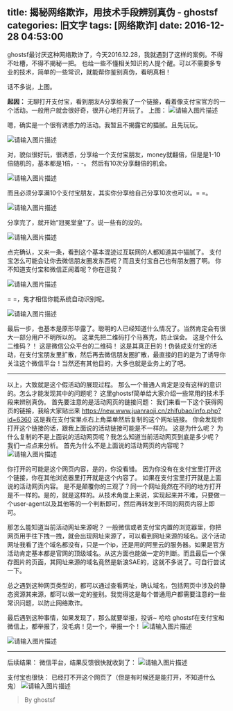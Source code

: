 title: 揭秘网络欺诈，用技术手段辨别真伪 - ghostsf
categories: 旧文字
tags: [网络欺诈]
date: 2016-12-28 04:53:00
---
ghostsf最讨厌这种网络欺诈了，今天2016.12.28，我就遇到了这样的案例。不得不吐槽，不得不揭秘一把。
也给一些不懂相关知识的人提个醒。可以不需要多专业的技术，简单的一些常识，就能帮你鉴别真伪，看明真相！

话不多说，上图。

**起因：**
无聊打开支付宝，看到朋友A分享给我了一个链接，看着像支付宝官方的一个活动。一般用户就会很好奇，很开心地打开玩了。
上图：
![请输入图片描述][1]


嗯，确实是一个很有诱惑力的活动。我暂且不揭露它的猫腻。且先玩玩。

![请输入图片描述][2]

对，貌似很好玩，很诱惑，分享给一个支付宝朋友，money就翻倍，但是是1-10倍随机的，基本都是1倍，- -。
然后有10次分享翻倍的机会。

![请输入图片描述][3]

而且必须分享满10个支付宝朋友，其实你分享给自己分享10次也可以。= =。

![请输入图片描述][4]

分享完了，就开始“冠冕堂皇”了。说一些有的没的。

![请输入图片描述][5]

点完确认，又来一条，看到这个基本混迹过互联网的人都知道其中猫腻了。
支付宝怎么可能会让你去微信朋友圈发东西呢？而且支付宝自己也有朋友圈了啊。 你不知道支付宝和微信正闹着呢？你在逗我？

![请输入图片描述][6]

= =，鬼才相信你能系统自动识别呢。

![请输入图片描述][7]

最后一步，也基本是原形毕露了。聪明的人已经知道什么情况了。当然肯定会有很大一部分用户不明所以的。
这里先把二维码打个马赛克，防止误会。
这是个什么二维码？！ 这是微信公众平台的二维码！ 这是其真正目的！伪装成支付宝的活动，在支付宝朋友里扩散，然后再去微信朋友圈扩散，最直接的目的是为了诱导你关注这个微信平台！当然还有其他目的，大多也就是业务上的了吧。

----------

以上，大致就是这个假活动的展现过程。
那么一个普通人肯定是没有这样的意识的。怎么才能发现其中的问题呢？
这里ghostsf简单给大家介绍一些常用的技术手段来辨别真伪。
首先要注意的是活动网页的链接问题：
我们来看一下这个获得网页的链接，我给大家贴出来 https://new.www.juanraoji.cn/zhifubao/info.php?id=6360
这是我在支付宝里点右上角菜单然后复制的这个网址链接。
你会发现你打开这个链接的话，跟我上面说的活动链接可能是不一样的。
这是为什么呢？ 为什么复制的不是上面说的活动网页呢？我怎么知道当前活动网页到底是多少呢？
我们一点点来分析。
首先为什么不是上面说的活动网页的内容呢？
![请输入图片描述][8]

你打开的可能是这个网页内容，是的，你没看错。
因为你没有在支付宝里打开这个链接，你在其他浏览器里打开就是这个内容了。
如果在支付宝里打开就是上面说的活动网页内容。
是不是颠覆你的三观了？同一个网址竟然在不同的地方打开是不一样的。是的，就是这样的。从技术角度上来说，实现起来并不难，只要做一个user-agent以及其他等的一个判断即可，然后再转发到不同的网页内容上即可。

那怎么能知道当前活动网址来源呢？ 一般微信或者支付宝内置的浏览器里，你把网页用手往下拽一拽，就会出现网址来源了，可以看到网址来源的域名。这个活动网址我看了连个域名都没有，只是一个ip，还是用的阿里云的服务器。如果是官方活动肯定基本都是官网的顶级域名。从这方面也能做一定的判断。而且最后一个保存图片的页面，其网址来源的域名竟然是新浪SAE的，这就不多说了。可自行尝试一下。

总之遇到这种网页类型的，都可以通过查看网址，确认域名，包括网页中涉及的静态资源其来源，都可以做一定的鉴别。我觉得这是每个普通用户都需要注意的一些常识问题，以防止网络欺诈。

最后遇到这种事情，如果发现了，那么就要举报，投诉~ 哈哈
ghostsf在支付宝和微信上，都举报了，没毛病！见一个，举报一个！
![请输入图片描述][9]

![请输入图片描述][10]


----------

后续结果：
微信平台，结果反馈很快就收到了：
![请输入图片描述][11]

支付宝也很快：
已经打不开这个网页了（但是有时候还是能打开，不知道什么鬼）
![请输入图片描述][12]


> By ghostsf


  [1]: http://ww1.sinaimg.cn/large/8f3921cbgw1fb6g00bosej20k00zk3zw.jpg
  [2]: http://ww2.sinaimg.cn/large/8f3921cbjw1fb6g95t0sfj20k00zk3zd.jpg
  [3]: http://ww2.sinaimg.cn/large/8f3921cbjw1fb6gaj279rj20k00zk754.jpg
  [4]: http://ww3.sinaimg.cn/large/8f3921cbgw1fb6gbndg0oj20k00zkmy7.jpg
  [5]: http://ww3.sinaimg.cn/large/8f3921cbgw1fb6gca1xxwj20k00zk0tw.jpg
  [6]: http://ww2.sinaimg.cn/large/8f3921cbgw1fb6geetaqxj20k00zkdh2.jpg
  [7]: http://ww3.sinaimg.cn/large/8f3921cbjw1fb6jdtbiytj20fk0qmtc2.jpg
  [8]: http://ww3.sinaimg.cn/large/8f3921cbgw1fb6go9crk1j20k00zkgnf.jpg
  [9]: http://ww4.sinaimg.cn/large/8f3921cbgw1fb6h18skv9j20dr09l0t5.jpg
  [10]: http://ww3.sinaimg.cn/large/8f3921cbgw1fb6h1h4ha1j20di0esmxy.jpg
  [11]: http://ww3.sinaimg.cn/large/8f3921cbjw1fb6j69cpbhj20e005vaam.jpg
  [12]: http://ww3.sinaimg.cn/large/8f3921cbgw1fb6jabtp3mj20dq0e8q3e.jpg